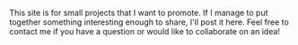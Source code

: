 ---
---

This site is for small projects that I want to promote. If I manage to put
together something interesting enough to share, I'll post it here. Feel free
to contact me if you have a question or would like to collaborate on an idea!
